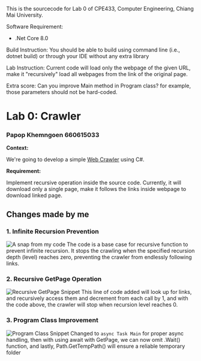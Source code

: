 This is the sourcecode for Lab 0 of CPE433, Computer Engineering, Chiang Mai University.

Software Requirement:
- .Net Core 8.0

Build Instruction:
You should be able to build using command line (i.e., dotnet build) or through your IDE without any extra library

Lab Instruction:
Current code will load only the webpage of the given URL, make it "recursively" load all webpages from the link of the original page.

Extra score:
Can you improve Main method in Program class? for example, those parameters should not be hard-coded.


# Lab 0: Crawler
### Papop Khemngoen 660615033

**Context:**

We're going to develop a simple [Web Crawler](https://en.wikipedia.org/wiki/Web_crawler) using C#.

**Requirement:**

Implement recursive operation inside the source code. Currently, it will download only a single page, make it follows the links inside webpage to download linked page.
## Changes made by me
### 1. Infinite Recursion Prevention
![A snap from my code](https://i.postimg.cc/xT2p9Wfr/image.png)
The code is a base case for recursive function to prevent infinite recursion. It stops the crawling when the specified recursion depth (level) reaches zero, preventing the crawler from endlessly following links.

### 2. Recursive GetPage Operation
![Recursive GetPage Snippet](https://i.postimg.cc/bvpqb6H4/image.png)
This line of code added will look up for links, and recursively access them and decrement from each call by 1, and with the code above, the crawler will stop when recursion level reaches 0.

### 3. Program Class Improvement
![Program Class Snippet](https://i.postimg.cc/kGQmBKR7/image.png)
Changed to `async Task Main` for proper async handling, then with using await with GetPage, we can now omit .Wait() function, and lastly, Path.GetTempPath() will ensure a reliable temporary folder

